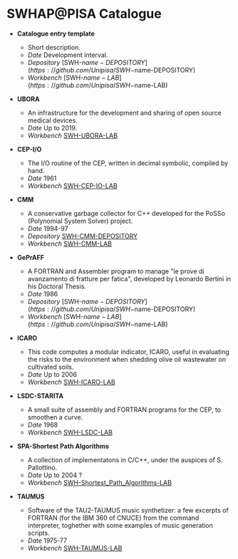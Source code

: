 # SWHAP@PISA Catalogue


  
* **Catalogue entry template**
  * Short description.
  * *Date* Development interval.
  * *Depository* [SWH-$name-DEPOSITORY](https://github.com/Unipisa/SWH-$name-DEPOSITORY)
  * *Workbench* [SWH-$name-LAB](https://github.com/Unipisa/SWH-$name-LAB)

* **UBORA**
  * An infrastructure for the development and sharing of open source medical devices.
  * *Date* Up to 2019.
  * *Workbench* [SWH-UBORA-LAB](https://github.com/Unipisa/SWH-UBORA-LAB)
  
* **CEP-I/O**
  * The I/O routine of the CEP, written in decimal symbolic, compiled by hand.
  * *Date* 1961
  * *Workbench* [SWH-CEP-IO-LAB](https://github.com/Unipisa/SWH-CEP-IO-LAB)
  
* **CMM**
  * A conservative garbage collector for C++ developed for the PoSSo (Polynomial System Solver) project.
  * *Date* 1994-97
  * *Depository* [SWH-CMM-DEPOSITORY](https://github.com/Unipisa/SWH-CMM-DEPOSITORY)
  * *Workbench* [SWH-CMM-LAB](https://github.com/Unipisa/SWH-CMM-LAB)

* **GePrAFF**
  * A FORTRAN and Assembler program to manage "le prove di avanzamento di fratture per fatica", developed by Leonardo Bertini in his Doctoral Thesis.
  * *Date* 1986
  * *Depository* [SWH-$name-DEPOSITORY](https://github.com/Unipisa/SWH-$name-DEPOSITORY)
  * *Workbench* [SWH-$name-LAB](https://github.com/Unipisa/SWH-$name-LAB)
  
* **ICARO**
  * This code computes a modular indicator, ICARO, useful in evaluating the risks to the environment when shedding olive oil wastewater on cultivated soils.
  * *Date* Up to 2006
  * *Workbench* [SWH-ICARO-LAB](https://github.com/Unipisa/SWH-ICARO-LAB)

* **LSDC-STARITA**
  * A small suite of assembly and FORTRAN programs for the CEP, to smoothen a curve.
  * *Date* 1968
  * *Workbench* [SWH-LSDC-LAB](https://github.com/Unipisa/SWH-LSDC-STARITA-LAB)
  
* **SPA-Shortest Path Algorithms**
  * A collection of implementatons in C/C++, under the auspices of S. Pallottino.
  * *Date* Up to 2004 ?
  * *Workbench* [SWH-Shortest_Path_Algorithms-LAB](https://github.com/Unipisa/SWH-Shortest_Path_Algorithm-LAB)

* **TAUMUS**
  * Software of the TAU2-TAUMUS music synthetizer: a few excerpts of FORTRAN (for the IBM 360 of CNUCE) from the command interpreter, toghether with some examples of music generation scripts.
  * *Date* 1975-77
  * *Workbench* [SWH-TAUMUS-LAB](https://github.com/Unipisa/SWH-TAUMUS-LAB)
  
